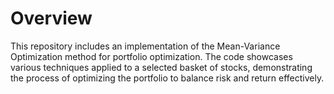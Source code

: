 # Overview
This repository includes an implementation of the Mean-Variance Optimization method for portfolio optimization. The code showcases various techniques applied to a selected basket of stocks, demonstrating the process of optimizing the portfolio to balance risk and return effectively.
